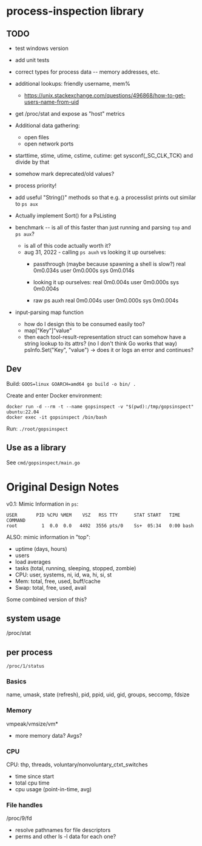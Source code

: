 # process-inspection library

## TODO
- test windows version

- add unit tests

- correct types for process data -- memory addresses, etc.

- additional lookups: friendly username, mem%
  - https://unix.stackexchange.com/questions/496868/how-to-get-users-name-from-uid

- get /proc/stat and expose as "host" metrics

- Additional data gathering:
  - open files
  - open network ports

- starttime, stime, utime, cstime, cutime: get sysconf(_SC_CLK_TCK) and divide by that
- somehow mark deprecated/old values?
- process priority!

- add useful "String()" methods so that e.g. a processlist prints out similar to `ps aux`
- Actually implement Sort() for a PsListing

- benchmark -- is all of this faster than just running and parsing `top` and `ps aux`?
  - is all of this code actually worth it?
  - aug 31, 2022 - calling `ps auxh` vs looking it up ourselves:
    - passthrough (maybe because spawning a shell is slow?)
      real	0m0.034s
      user	0m0.000s
      sys	0m0.014s

    - looking it up ourselves:
      real	0m0.004s
      user	0m0.000s
      sys	0m0.004s

    - raw ps auxh
      real	0m0.004s
      user	0m0.000s
      sys	0m0.004s


- input-parsing map function
  - how do I design this to be consumed easily too?
  - map["Key"]"value"
  - then each tool-result-representation struct can somehow have a string lookup to its attrs? (no I don't think Go works that way) psInfo.Set("Key", "value") -> does it or logs an error and continues?

## Dev

Build:
`GOOS=linux GOARCH=amd64 go build -o bin/ .`

Create and enter Docker environment:
```
docker run -d --rm -t --name gopsinspect -v "$(pwd):/tmp/gopsinspect" ubuntu:22.04
docker exec -it gopsinspect /bin/bash
```

Run:
`./root/gopsinspect`


## Use as a library

See `cmd/gopsinspect/main.go`

# Original Design Notes

v0.1: Mimic Information in `ps`:
```
USER       PID %CPU %MEM    VSZ   RSS TTY      STAT START   TIME COMMAND
root         1  0.0  0.0   4492  3556 pts/0    Ss+  05:34   0:00 bash
```

ALSO: mimic information in "top":
  - uptime (days, hours)
  - users
  - load averages
  - tasks (total, running, sleeping, stopped, zombie)
  - CPU: user, systems, ni, id, wa, hi, si, st
  - Mem: total, free, used, buff/cache
  - Swap: total, free, used, avail

Some combined version of this?
## system usage
/proc/stat

## per process
`/proc/1/status`

### Basics
name, umask, state (refresh), pid, ppid, uid, gid, groups, seccomp, fdsize

### Memory
vmpeak/vmsize/vm*

  - more memory data? Avgs?


### CPU
CPU: thp, threads, voluntary/nonvoluntary_ctxt_switches




  - time since start
  - total cpu time
  - cpu usage (point-in-time, avg)


### File handles
/proc/9/fd

- resolve pathnames for file descriptors
- perms and other ls -l data for each one?

